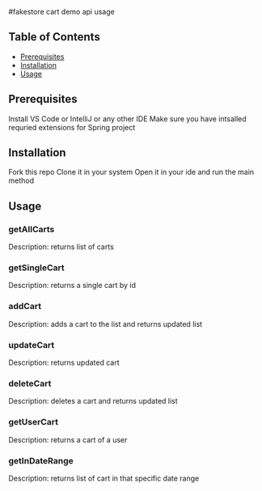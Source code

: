 #fakestore cart demo api usage

## Table of Contents

- [Prerequisites](#prerequisites)
- [Installation](#installation)
- [Usage](#usage)

## Prerequisites

Install VS Code or IntelliJ or any other IDE
Make sure you have intsalled requried extensions for Spring project


## Installation

Fork this repo
Clone it in your system
Open it in your ide and run the main method

## Usage

### getAllCarts

Description: returns list of carts

### getSingleCart

Description: returns a single cart by id

### addCart

Description: adds a cart to the list and returns updated list


### updateCart

Description: returns updated cart

### deleteCart

Description: deletes a cart and returns updated list

### getUserCart

Description: returns a cart of a user 


### getInDateRange

Description: returns list of cart in that specific date range



